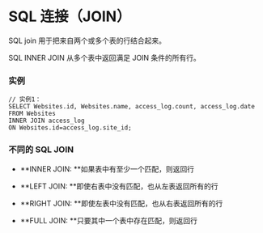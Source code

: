 # SQL 连接（JOIN）

SQL join 用于把来自两个或多个表的行结合起来。

SQL INNER JOIN 从多个表中返回满足 JOIN 条件的所有行。

### 实例

```
// 实例1：
SELECT Websites.id, Websites.name, access_log.count, access_log.date
FROM Websites
INNER JOIN access_log
ON Websites.id=access_log.site_id;
```

### 不同的 SQL JOIN

* **INNER JOIN: **如果表中有至少一个匹配，则返回行

* **LEFT JOIN: **即使右表中没有匹配，也从左表返回所有的行

* **RIGHT JOIN: **即使左表中没有匹配，也从右表返回所有的行

* **FULL JOIN: **只要其中一个表中存在匹配，则返回行



